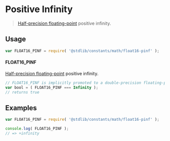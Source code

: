 # Positive Infinity

> [Half-precision floating-point][half-precision-floating-point-format] positive infinity.

<section class="usage">

## Usage

```javascript
var FLOAT16_PINF = require( '@stdlib/constants/math/float16-pinf' );
```

#### FLOAT16_PINF

[Half-precision floating-point][half-precision-floating-point-format] positive infinity.

```javascript
// FLOAT16_PINF is implicitly promoted to a double-precision floating-point number...
var bool = ( FLOAT16_PINF === Infinity );
// returns true
```

</section>

<!-- /.usage -->

<section class="examples">

## Examples

<!-- TODO: better example -->

```javascript
var FLOAT16_PINF = require( '@stdlib/constants/math/float16-pinf' );

console.log( FLOAT16_PINF );
// => +infinity
```

</section>

<!-- /.examples -->

<section class="links">

[half-precision-floating-point-format]: https://en.wikipedia.org/wiki/Half-precision_floating-point_format

</section>

<!-- /.links -->

